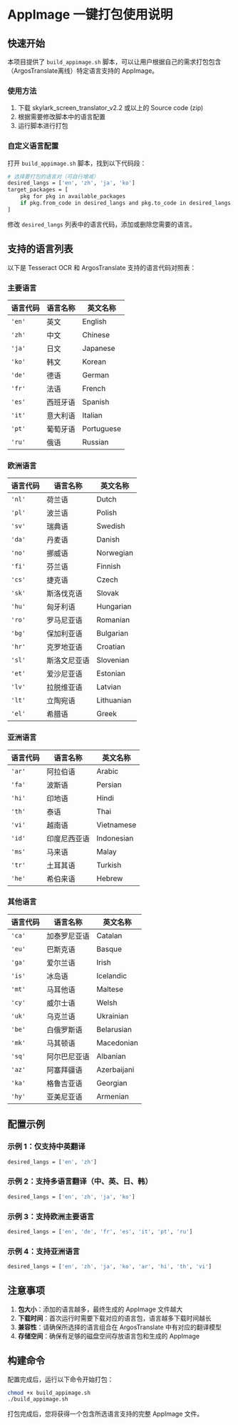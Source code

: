 # AppImage 一键打包使用说明

## 快速开始

本项目提供了 `build_appimage.sh` 脚本，可以让用户根据自己的需求打包包含（ArgosTranslate离线）特定语言支持的 AppImage。

### 使用方法

1. 下载 skylark_screen_translator_v2.2 或以上的 Source code (zip) 
2. 根据需要修改脚本中的语言配置
3. 运行脚本进行打包

### 自定义语言配置

打开 `build_appimage.sh` 脚本，找到以下代码段：

```bash
# 选择要打包的语言对（可自行增减）
desired_langs = ['en', 'zh', 'ja', 'ko']
target_packages = [
    pkg for pkg in available_packages
    if pkg.from_code in desired_langs and pkg.to_code in desired_langs
]
```

修改 `desired_langs` 列表中的语言代码，添加或删除您需要的语言。

## 支持的语言列表

以下是 Tesseract OCR 和 ArgosTranslate 支持的语言代码对照表：

### 主要语言
| 语言代码 | 语言名称 | 英文名称 |
|---------|---------|---------|
| `'en'` | 英文 | English |
| `'zh'` | 中文 | Chinese |
| `'ja'` | 日文 | Japanese |
| `'ko'` | 韩文 | Korean |
| `'de'` | 德语 | German |
| `'fr'` | 法语 | French |
| `'es'` | 西班牙语 | Spanish |
| `'it'` | 意大利语 | Italian |
| `'pt'` | 葡萄牙语 | Portuguese |
| `'ru'` | 俄语 | Russian |

### 欧洲语言
| 语言代码 | 语言名称 | 英文名称 |
|---------|---------|---------|
| `'nl'` | 荷兰语 | Dutch |
| `'pl'` | 波兰语 | Polish |
| `'sv'` | 瑞典语 | Swedish |
| `'da'` | 丹麦语 | Danish |
| `'no'` | 挪威语 | Norwegian |
| `'fi'` | 芬兰语 | Finnish |
| `'cs'` | 捷克语 | Czech |
| `'sk'` | 斯洛伐克语 | Slovak |
| `'hu'` | 匈牙利语 | Hungarian |
| `'ro'` | 罗马尼亚语 | Romanian |
| `'bg'` | 保加利亚语 | Bulgarian |
| `'hr'` | 克罗地亚语 | Croatian |
| `'sl'` | 斯洛文尼亚语 | Slovenian |
| `'et'` | 爱沙尼亚语 | Estonian |
| `'lv'` | 拉脱维亚语 | Latvian |
| `'lt'` | 立陶宛语 | Lithuanian |
| `'el'` | 希腊语 | Greek |

### 亚洲语言
| 语言代码 | 语言名称 | 英文名称 |
|---------|---------|---------|
| `'ar'` | 阿拉伯语 | Arabic |
| `'fa'` | 波斯语 | Persian |
| `'hi'` | 印地语 | Hindi |
| `'th'` | 泰语 | Thai |
| `'vi'` | 越南语 | Vietnamese |
| `'id'` | 印度尼西亚语 | Indonesian |
| `'ms'` | 马来语 | Malay |
| `'tr'` | 土耳其语 | Turkish |
| `'he'` | 希伯来语 | Hebrew |

### 其他语言
| 语言代码 | 语言名称 | 英文名称 |
|---------|---------|---------|
| `'ca'` | 加泰罗尼亚语 | Catalan |
| `'eu'` | 巴斯克语 | Basque |
| `'ga'` | 爱尔兰语 | Irish |
| `'is'` | 冰岛语 | Icelandic |
| `'mt'` | 马耳他语 | Maltese |
| `'cy'` | 威尔士语 | Welsh |
| `'uk'` | 乌克兰语 | Ukrainian |
| `'be'` | 白俄罗斯语 | Belarusian |
| `'mk'` | 马其顿语 | Macedonian |
| `'sq'` | 阿尔巴尼亚语 | Albanian |
| `'az'` | 阿塞拜疆语 | Azerbaijani |
| `'ka'` | 格鲁吉亚语 | Georgian |
| `'hy'` | 亚美尼亚语 | Armenian |

## 配置示例

### 示例 1：仅支持中英翻译
```bash
desired_langs = ['en', 'zh']
```

### 示例 2：支持多语言翻译（中、英、日、韩）
```bash
desired_langs = ['en', 'zh', 'ja', 'ko']
```

### 示例 3：支持欧洲主要语言
```bash
desired_langs = ['en', 'de', 'fr', 'es', 'it', 'pt', 'ru']
```

### 示例 4：支持亚洲语言
```bash
desired_langs = ['en', 'zh', 'ja', 'ko', 'ar', 'hi', 'th', 'vi']
```

## 注意事项

1. **包大小**：添加的语言越多，最终生成的 AppImage 文件越大
2. **下载时间**：首次运行时需要下载对应的语言包，语言越多下载时间越长
3. **兼容性**：请确保所选择的语言组合在 ArgosTranslate 中有对应的翻译模型
4. **存储空间**：确保有足够的磁盘空间存放语言包和生成的 AppImage

## 构建命令

配置完成后，运行以下命令开始打包：

```bash
chmod +x build_appimage.sh
./build_appimage.sh
```

打包完成后，您将获得一个包含所选语言支持的完整 AppImage 文件。
